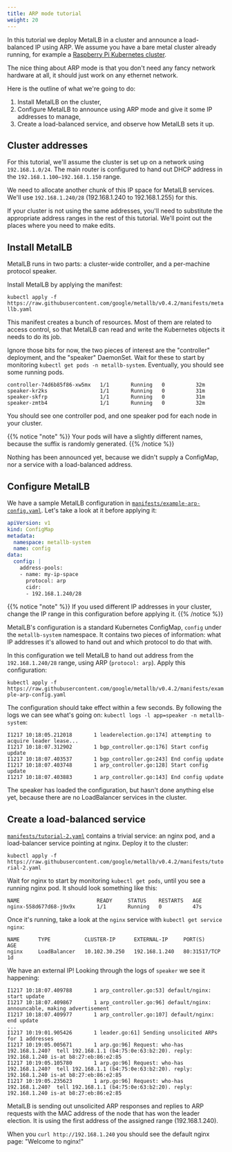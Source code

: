 ```yaml
---
title: ARP mode tutorial
weight: 20
---
```


In this tutorial we deploy MetalLB in a cluster and announce a
load-balanced IP using ARP. We assume you have a bare metal cluster
already running, for example
a
[Raspberry Pi Kubernetes cluster](https://blog.hypriot.com/post/setup-kubernetes-raspberry-pi-cluster/).

The nice thing about ARP mode is that you don't need any fancy network
hardware at all, it should just work on any ethernet network.

Here is the outline of what we're going to do:

1. Install MetalLB on the cluster,
1. Configure MetalLB to announce using ARP mode and give it some IP
   addresses to manage,
1. Create a load-balanced service, and observe how MetalLB sets it up.

## Cluster addresses

For this tutorial, we'll assume the cluster is set up on a network
using `192.168.1.0/24`. The main router is configured to hand out DHCP
address in the `192.168.1.100—192.168.1.150` range.

We need to allocate another chunk of this IP space for MetalLB
services. We'll use `192.168.1.240/28` (192.168.1.240 to
192.168.1.255) for this.

If your cluster is not using the same addresses, you'll need to
substitute the appropriate address ranges in the rest of this
tutorial. We'll point out the places where you need to make edits.

## Install MetalLB

MetalLB runs in two parts: a cluster-wide controller, and a
per-machine protocol speaker.

Install MetalLB by applying the manifest:

`kubectl apply -f https://raw.githubusercontent.com/google/metallb/v0.4.2/manifests/metallb.yaml`

This manifest creates a bunch of resources. Most of them are related
to access control, so that MetalLB can read and write the Kubernetes
objects it needs to do its job.

Ignore those bits for now, the two pieces of interest are the
"controller" deployment, and the "speaker" DaemonSet. Wait for these
to start by monitoring `kubectl get pods -n metallb-system`.
Eventually, you should see some running pods.

```
controller-74d6b85f86-xw5mx   1/1       Running   0          32m
speaker-kr2ks                 1/1       Running   0          31m
speaker-skfrp                 1/1       Running   0          31m
speaker-zmtb4                 1/1       Running   0          32m
```

You should see one controller pod, and one speaker pod for each node
in your cluster.

{{% notice "note" %}}
Your pods will have a slightly different names, because the suffix is
randomly generated.
{{% /notice %}}

Nothing has been announced yet, because we didn't supply a ConfigMap, nor a service with
a load-balanced address.

## Configure MetalLB

We have a sample MetalLB configuration in
[`manifests/example-arp-config.yaml`](https://raw.githubusercontent.com/google/metallb/v0.4.2/manifests/example-arp-config.yaml).
Let's take a look at it before applying it:

```yaml
apiVersion: v1
kind: ConfigMap
metadata:
  namespace: metallb-system
  name: config
data:
  config: |
    address-pools:
    - name: my-ip-space
      protocol: arp
      cidr:
      - 192.168.1.240/28
```

{{% notice "note" %}}
If you used different IP addresses in your cluster, change the IP
range in this configuration before applying it.
{{% /notice  %}}

MetalLB's configuration is a standard Kubernetes ConfigMap, `config`
under the `metallb-system` namespace. It contains two pieces of
information: what IP addresses it's allowed to hand out and which
protocol to do that with.

In this configuration we tell MetalLB to hand out address from the
`192.168.1.240/28` range, using ARP (`protocol: arp`). Apply this
configuration:

`kubectl apply -f https://raw.githubusercontent.com/google/metallb/v0.4.2/manifests/example-arp-config.yaml`

The configuration should take effect within a few seconds. By
following the logs we can see what's going on: `kubectl logs -l
app=speaker -n metallb-system`:

```
I1217 10:18:05.212018       1 leaderelection.go:174] attempting to acquire leader lease...
I1217 10:18:07.312902       1 bgp_controller.go:176] Start config update
I1217 10:18:07.403537       1 bgp_controller.go:243] End config update
I1217 10:18:07.403748       1 arp_controller.go:128] Start config update
I1217 10:18:07.403883       1 arp_controller.go:143] End config update
```

The speaker has loaded the configuration, but hasn't done anything
else yet, because there are no LoadBalancer services in the cluster.

## Create a load-balanced service

[`manifests/tutorial-2.yaml`](https://raw.githubusercontent.com/google/metallb/v0.4.2/manifests/tutorial-2.yaml) contains
a trivial service: an nginx pod, and a load-balancer service pointing
at nginx. Deploy it to the cluster:

`kubectl apply -f https://raw.githubusercontent.com/google/metallb/v0.4.2/manifests/tutorial-2.yaml`

Wait for nginx to start by monitoring `kubectl get pods`, until you
see a running nginx pod. It should look something like this:

```
NAME                         READY     STATUS    RESTARTS   AGE
nginx-558d677d68-j9x9x       1/1       Running   0          47s
```

Once it's running, take a look at the `nginx` service with `kubectl
get service nginx`:

```
NAME      TYPE           CLUSTER-IP      EXTERNAL-IP     PORT(S)        AGE
nginx     LoadBalancer   10.102.30.250   192.168.1.240   80:31517/TCP   1d
```

We have an external IP! Looking through the logs of `speaker` we see it happening:

```
I1217 10:18:07.409788       1 arp_controller.go:53] default/nginx: start update
I1217 10:18:07.409867       1 arp_controller.go:96] default/nginx: announcable, making advertisement
I1217 10:18:07.409977       1 arp_controller.go:107] default/nginx: end update
...
I1217 10:19:01.905426       1 leader.go:61] Sending unsolicited ARPs for 1 addresses
I1217 10:19:05.005671       1 arp.go:96] Request: who-has 192.168.1.240?  tell 192.168.1.1 (b4:75:0e:63:b2:20). reply: 192.168.1.240 is-at b8:27:eb:86:e2:85
I1217 10:19:05.105780       1 arp.go:96] Request: who-has 192.168.1.240?  tell 192.168.1.1 (b4:75:0e:63:b2:20). reply: 192.168.1.240 is-at b8:27:eb:86:e2:85
I1217 10:19:05.235623       1 arp.go:96] Request: who-has 192.168.1.240?  tell 192.168.1.1 (b4:75:0e:63:b2:20). reply: 192.168.1.240 is-at b8:27:eb:86:e2:85
```

MetalLB is sending out unsolicited ARP responses and replies to ARP
requests with the MAC address of the node that has won the leader
election. It is using the first address of the assigned range
(192.168.1.240).

When you `curl http://192.168.1.240` you should see the default nginx
page: "Welcome to nginx!"
